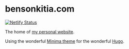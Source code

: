 # bensonkitia.com

[![Netlify Status](https://api.netlify.com/api/v1/badges/b57b0b30-b5a5-4585-8f9f-b493f40b9c48/deploy-status)](https://app.netlify.com/sites/bensonkitiacom/deploys)

The home of [my personal website](https://bensonkitia.com).

Using the wonderful [Minima theme](https://github.com/mivinci/hugo-theme-minima) for the wonderful [Hugo](https://gohugo.io/).
